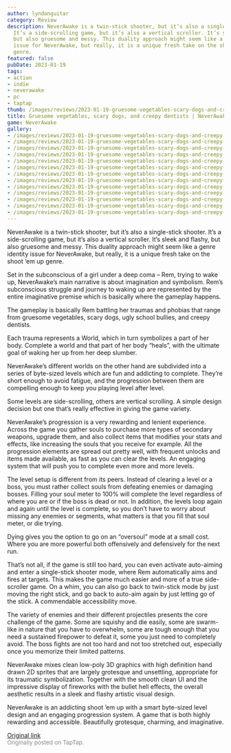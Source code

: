 ```yaml
---
author: lyndonguitar
category: Review
description: NeverAwake is a twin-stick shooter, but it’s also a single-stick shooter.
  It’s a side-scrolling game, but it’s also a vertical scroller. It’s sleek and flashy,
  but also gruesome and messy. This duality approach might seem like a genre identity
  issue for NeverAwake, but really, it is a unique fresh take on the shoot ‘em up
  genre.
featured: false
pubDate: 2023-01-19
tags:
- action
- indie
- neverawake
- pc
- taptap
thumb: /images/reviews/2023-01-19-gruesome-vegetables-scary-dogs-and-creepy-dentists--neverawake---review-0.avif
title: Gruesome vegetables, scary dogs, and creepy dentists | NeverAwake - Review
game: NeverAwake
gallery:
- /images/reviews/2023-01-19-gruesome-vegetables-scary-dogs-and-creepy-dentists--neverawake---review-0.avif
- /images/reviews/2023-01-19-gruesome-vegetables-scary-dogs-and-creepy-dentists--neverawake---review-1.avif
- /images/reviews/2023-01-19-gruesome-vegetables-scary-dogs-and-creepy-dentists--neverawake---review-2.avif
- /images/reviews/2023-01-19-gruesome-vegetables-scary-dogs-and-creepy-dentists--neverawake---review-3.avif
- /images/reviews/2023-01-19-gruesome-vegetables-scary-dogs-and-creepy-dentists--neverawake---review-4.avif
- /images/reviews/2023-01-19-gruesome-vegetables-scary-dogs-and-creepy-dentists--neverawake---review-5.avif
- /images/reviews/2023-01-19-gruesome-vegetables-scary-dogs-and-creepy-dentists--neverawake---review-6.avif
- /images/reviews/2023-01-19-gruesome-vegetables-scary-dogs-and-creepy-dentists--neverawake---review-7.avif
- /images/reviews/2023-01-19-gruesome-vegetables-scary-dogs-and-creepy-dentists--neverawake---review-8.avif
- /images/reviews/2023-01-19-gruesome-vegetables-scary-dogs-and-creepy-dentists--neverawake---review-9.avif
- /images/reviews/2023-01-19-gruesome-vegetables-scary-dogs-and-creepy-dentists--neverawake---review-10.avif
- /images/reviews/2023-01-19-gruesome-vegetables-scary-dogs-and-creepy-dentists--neverawake---review-11.avif
- /images/reviews/2023-01-19-gruesome-vegetables-scary-dogs-and-creepy-dentists--neverawake---review-12.avif
---
```

NeverAwake is a twin-stick shooter, but it’s also a single-stick shooter. It’s a side-scrolling game, but it’s also a vertical scroller. It’s sleek and flashy, but also gruesome and messy. This duality approach might seem like a genre identity issue for NeverAwake, but really, it is a unique fresh take on the shoot ‘em up genre.

Set in the subconscious of a girl under a deep coma – Rem, trying to wake up, NeverAwake’s main narrative is about imagination and symbolism. Rem’s subconscious struggle and journey to waking up are represented by the entire imaginative premise which is basically where the gameplay happens.

The gameplay is basically Rem battling her traumas and phobias that range from gruesome vegetables, scary dogs, ugly school bullies, and creepy dentists.

Each trauma represents a World, which in turn symbolizes a part of her body. Complete a world and that part of her body “heals”, with the ultimate goal of waking her up from her deep slumber.

NeverAwake’s different worlds on the other hand are subdivided into a series of byte-sized levels which are fun and addicting to complete. They’re short enough to avoid fatigue, and the progression between them are compelling enough to keep you playing level after level.

Some levels are side-scrolling, others are vertical scrolling. A simple design decision but one that’s really effective in giving the game variety.

NeverAwake’s progression is a very rewarding and lenient experience. Across the game you gather souls to purchase more types of secondary weapons, upgrade them, and also collect items that modifies your stats and effects, like increasing the souls that you receive for example. All the progression elements are spread out pretty well, with frequent unlocks and items made available, as fast as you can clear the levels. An engaging system that will push you to complete even more and more levels.

The level setup is different from its peers. Instead of clearing a level or a boss, you must rather collect souls from defeating enemies or damaging bosses. Filling your soul meter to 100% will complete the level regardless of where you are or if the boss is dead or not. In addition, the levels loop again and again until the level is complete, so you don’t have to worry about missing any enemies or segments, what matters is that you fill that soul meter, or die trying.

Dying gives you the option to go on an “oversoul” mode at a small cost. Where you are more powerful both offensively and defensively for the next run.

That’s not all, if the game is still too hard, you can even activate auto-aiming and enter a single-stick shooter mode, where Rem automatically aims and fires at targets. This makes the game much easier and more of a true side-scroller game. On a whim, you can also go back to twin-stick mode by just moving the right stick, and go back to auto-aim again by just letting go of the stick. A commendable accessibility move.

The variety of enemies and their different projectiles presents the core challenge of the game. Some are squishy and die easily, some are swarm-like in nature that you have to overwhelm, some are tough enough that you need a sustained firepower to defeat it, some you just need to completely avoid. The boss fights are not too hard and not too stretched out, especially once you memorize their limited patterns.

NeverAwake mixes clean low-poly 3D graphics with high definition hand drawn 2D sprites that are largely grotesque and unsettling, appropriate for its traumatic symbolization. Together with the smooth clean UI and the impressive display of fireworks with the bullet hell effects, the overall aesthetic results in a sleek and flashy artistic visual design.

NeverAwake is an addicting shoot ’em up with a smart byte-sized level design and an engaging progression system. A game that is both highly rewarding and accessible. Beautifully grotesque, charming, and imaginative.

[Original link](https://www.taptap.io/post/4272696)<br><span style="font-size: 0.95em; color: #888;">Originally posted on TapTap.</span>